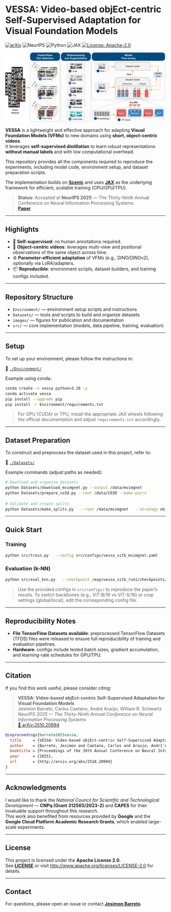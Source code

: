 # VESSA: Video-based objEct-centric Self-Supervised Adaptation for Visual Foundation Models

[![arXiv](https://img.shields.io/badge/arXiv-2510.20994-b31b1b.svg)](http://arxiv.org/abs/2510.20994)
![NeurIPS](https://img.shields.io/badge/NeurIPS-2025_Accepted-0b8457)
![Python](https://img.shields.io/badge/Python-3.10%2B-3776ab)
![JAX](https://img.shields.io/badge/JAX-ready-000000)
[![License: Apache-2.0](https://img.shields.io/badge/License-Apache%202.0-blue.svg)](http://www.apache.org/licenses/LICENSE-2.0)

![VESSA Pipeline](./images/vessa_pipeline.png)

**VESSA** is a lightweight and effective approach for adapting **Visual Foundation Models (VFMs)** to new domains using **short, object-centric videos**.  
It leverages **self-supervised distillation** to learn robust representations **without manual labels** and with low computational overhead.

This repository provides all the components required to reproduce the experiments, including model code, environment setup, and dataset preparation scripts.

The implementation builds on **[Scenic](https://github.com/google-research/scenic)** and uses **[JAX](https://github.com/google/jax)** as the underlying framework for efficient, scalable training (CPU/GPU/TPU).

> **Status:** Accepted at **NeurIPS 2025** — The Thirty-Ninth Annual Conference on Neural Information Processing Systems.  
> **[Paper](http://arxiv.org/abs/2510.20994)**

---

## Highlights

- 🔁 **Self-supervised**: no human annotations required.  
- 🎥 **Object-centric videos**: leverages multi-view and positional observations of the same object across time.  
- ⚙️ **Parameter-efficient adaptation** of VFMs (e.g., DINO/DINOv2), optionally via LoRA/adapters.  
- 📦 **Reproducible**: environment scripts, dataset builders, and training configs included.

---

## Repository Structure

- `Environment/` — environment setup scripts and instructions  
- `Datasets/` — tools and scripts to build and organize datasets  
- `images/` — figures for publication and documentation  
- `src/` — core implementation (models, data pipeline, training, evaluation)

---

## Setup

To set up your environment, please follow the instructions in:

📂 [`./Environment/`](./Environment/)

Example using conda:
```bash
conda create -n vessa python=3.10 -y
conda activate vessa
pip install --upgrade pip
pip install -r Environment/requirements.txt
```

> For GPU (CUDA) or TPU, install the appropriate JAX wheels following the official documentation and adjust `requirements.txt` accordingly.

---

## Dataset Preparation

To construct and preprocess the dataset used in this project, refer to:

📂 [`./Datasets/`](./Datasets/)

Example commands (adjust paths as needed):
```bash
# Download and organize datasets
python Datasets/download_mvimgnet.py --output /data/mvimgnet
python Datasets/prepare_co3d.py --root /data/CO3D --make-pairs

# Validate and create splits
python Datasets/make_splits.py   --root /data/mvimgnet   --strategy object-centric   --train-ratio 0.75
```

---

## Quick Start

### Training
```bash
python src/train.py   --config src/configs/vessa_vitb_mvimgnet.yaml   --data_root /data/mvimgnet   --workdir /exp/vessa_vitb_run1   --seed 42
```

### Evaluation (k-NN)
```bash
python src/eval_knn.py   --checkpoint /exp/vessa_vitb_run1/checkpoints/ckpt_last   --data_root /data/mvimgnet   --k 5
```

> Use the provided configs in `src/configs/` to reproduce the paper’s results. To switch backbones (e.g., ViT-B/16 vs ViT-S/16) or crop settings (global/local), edit the corresponding config file.

---

## Reproducibility Notes

- **File TensorFlow Datasets available**: preprocessed TensorFlow Datasets (TFDS) files were released to ensure full reproducibility of training and evaluation pipelines.  
- **Hardware**: configs include tested batch sizes, gradient accumulation, and learning-rate schedules for GPU/TPU.

---


## Citation

If you find this work useful, please consider citing:

> **VESSA: Video-based objEct-centric Self-Supervised Adaptation for Visual Foundation Models**  
> Jesimon Barreto, Carlos Caetano, André Araújo, William R. Schwartz  
> *NeurIPS 2025 — The Thirty-Ninth Annual Conference on Neural Information Processing Systems*  
> [📄 arXiv:2510.20994](http://arxiv.org/abs/2510.20994)

```bibtex
@inproceedings{barreto2025vessa,
  title     = {VESSA: Video-based objEct-centric Self-Supervised Adaptation for Visual Foundation Models},
  author    = {Barreto, Jesimon and Caetano, Carlos and Araujo, Andr{'e} and Schwartz, William R.},
  booktitle = {Proceedings of the 39th Annual Conference on Neural Information Processing Systems (NeurIPS)},
  year      = {2025},
  url       = {http://arxiv.org/abs/2510.20994}
}
```

---

## Acknowledgments

I would like to thank the *National Council for Scientific and Technological Development* — **CNPq (Grant 312565/2023-2)** and **CAPES** for their invaluable support throughout this research.  
This work also benefited from resources provided by **Google** and the **Google Cloud Platform Academic Research Grants**, which enabled large-scale experiments.

---

## License

This project is licensed under the **Apache License 2.0**.  
See **[LICENSE](./LICENSE)** or visit <http://www.apache.org/licenses/LICENSE-2.0> for details.

---

## Contact

For questions, please open an issue or contact **[Jesimon Barreto](mailto:jesimonbarreto@gmail.com)**.